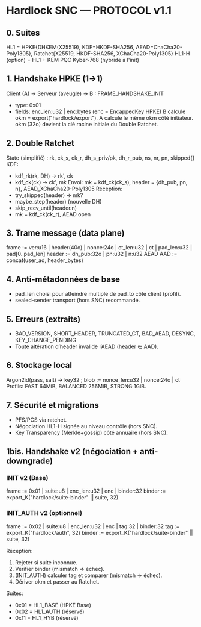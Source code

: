 # Hardlock SNC — PROTOCOL v1.1

## 0. Suites
HL1 = HPKE{DHKEM(X25519), KDF=HKDF-SHA256, AEAD=ChaCha20-Poly1305}, Ratchet{X25519, HKDF-SHA256, XChaCha20-Poly1305}
HL1-H (option) = HL1 + KEM PQC Kyber-768 (hybride à l'init)

## 1. Handshake HPKE (1→1)
Client (A) → Serveur (aveugle) → B : FRAME_HANDSHAKE_INIT
- type: 0x01
- fields: enc_len:u32 | enc:bytes  (enc = EncappedKey HPKE)
B calcule okm = export("hardlock/export"). A calcule le même okm côté initiateur.
okm (32o) devient la clé racine initiale du Double Ratchet.

## 2. Double Ratchet
State (simplifié) : rk, ck_s, ck_r, dh_s_priv/pk, dh_r_pub, ns, nr, pn, skipped{}
KDF:
- kdf_rk(rk, DH) → rk', ck
- kdf_ck(ck) → ck', mk
Envoi: mk = kdf_ck(ck_s), header = {dh_pub, pn, n}, AEAD_XChaCha20-Poly1305
Réception:
- try_skipped(header) → mk?
- maybe_step(header) (nouvelle DH)
- skip_recv_until(header.n)
- mk = kdf_ck(ck_r), AEAD open

## 3. Trame message (data plane)
frame := ver:u16 | header(40o) | nonce:24o | ct_len:u32 | ct | pad_len:u32 | pad[0..pad_len]
header := dh_pub:32o | pn:u32 | n:u32
AEAD AAD := concat(user_ad, header_bytes)

## 4. Anti-métadonnées de base
- pad_len choisi pour atteindre multiple de pad_to côté client (profil).
- sealed-sender transport (hors SNC) recommandé.

## 5. Erreurs (extraits)
- BAD_VERSION, SHORT_HEADER, TRUNCATED_CT, BAD_AEAD, DESYNC, KEY_CHANGE_PENDING
- Toute altération d’header invalide l’AEAD (header ∈ AAD).

## 6. Stockage local
Argon2id(pass, salt) → key32 ; blob := nonce_len:u32 | nonce:24o | ct
Profils: FAST 64MiB, BALANCED 256MiB, STRONG 1GiB.

## 7. Sécurité et migrations
- PFS/PCS via ratchet.
- Négociation HL1-H signée au niveau contrôle (hors SNC).
- Key Transparency (Merkle+gossip) côté annuaire (hors SNC).


## 1bis. Handshake v2 (négociation + anti-downgrade)

### INIT v2 (Base)
frame := 0x01 | suite:u8 | enc_len:u32 | enc | binder:32
binder := export_K("hardlock/suite-binder" || suite, 32)

### INIT_AUTH v2 (optionnel)
frame := 0x02 | suite:u8 | enc_len:u32 | enc | tag:32 | binder:32
tag    := export_K("hardlock/auth", 32)
binder := export_K("hardlock/suite-binder" || suite, 32)

Réception:
1) Rejeter si suite inconnue.
2) Vérifier binder (mismatch => échec).
3) (INIT_AUTH) calculer tag et comparer (mismatch => échec).
4) Dériver okm et passer au Ratchet.

Suites:
- 0x01 = HL1_BASE (HPKE Base)
- 0x02 = HL1_AUTH (réservé)
- 0x11 = HL1_HYB  (réservé)
